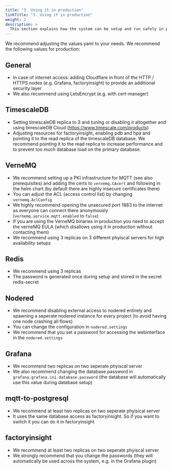 ```yaml
---
title: "3. Using it in production"
linkTitle: "3. Using it in production"
weight: 2
description: >
  This section explains how the system can be setup and run safely in production
---
```


We recommend adjusting the values.yaml to your needs. We recommend the following values for production:

## General

- In case of internet access: adding Cloudflare in front of the HTTP / HTTPS nodes (e.g. Grafana, factoryinsight) to provide an additional security layer
- We also recommend using LetsEncrypt (e.g. with cert-manager)

## TimescaleDB
- Setting timescaleDB replica to 3 and tuning or disabling it altogether and using timescaleDB Cloud (https://www.timescale.com/products)
- Adjusting resources for factoryinsight, enabling pdb and hpa and pointing it to the read replica of the timescaleDB database. We recommend pointing it to the read replica to increase performance and to prevent too much database load on the primary database.

## VerneMQ
- We recommend setting up a PKI infrastructure for MQTT (see also prerequisites) and adding the certs to `vernemq.CAcert` and following in the helm chart (by default there are highly insecure certificates there)
- You can adjust the ACL (access control list) by changing `vernemq.AclConfig`
- We highly recommend opening the unsecured port 1883 to the internet as everyone can connect there anonymously (`vernemq.service.mqtt.enabled` to `false`)
- If you are using the VerneMQ binaries in production you need to accept the verneMQ EULA (which disallows using it in production without contacting them)
- We recommend using 3 replicas on 3 different phyiscal servers for high availability setups

## Redis
- We recommend using 3 replicas
- The password is generated once during setup and stored in the secret redis-secret

## Nodered
- We recommend disabling external access to nodered entirely and spawning a seperate nodered instance for every project (to avoid having one node crashing all flows)
- You can change the configuration in `nodered.settings`
- We recommend that you set a password for accessing the webinterface in the `nodered.settings`

## Grafana
- We recommend two replicas on two seperate phyiscal server
- We also recommend changing the database password in `grafana.grafana.ini.database.password` (the database will automatically use this value during database setup)

## mqtt-to-postgresql
- We recommend at least two replicas on two seperate phyisical server
- It uses the same database access as factoryinsight. So if you want to switch it you can do it in factoryinsight

## factoryinsight
- We recommend at least two replicas on two seperate phyiscal server
- We strongly recommend that you change the passwords (they will automatically be used across the system, e.g. in the Grafana plugin)

